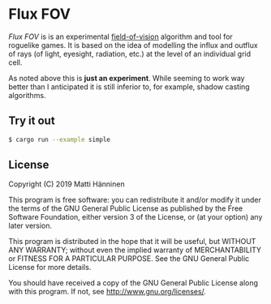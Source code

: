 # Flux FOV

*Flux FOV* is is an experimental [field-of-vision][1] algorithm and tool for
roguelike games.  It is based on the idea of modelling the influx and outflux
of rays (of light, eyesight, radiation, etc.) at the level of an individual
grid cell.

As noted above this is **just an experiment**.  While seeming to work way
better than I anticipated it is still inferior to, for example, shadow casting
algorithms.

[1]: http://www.roguebasin.com/index.php?title=Category:FOV
     "Roguebasin -- Category: FOV"

## Try it out

```sh
$ cargo run --example simple
```

## License

Copyright (C) 2019 Matti Hänninen

This program is free software: you can redistribute it and/or modify it under
the terms of the GNU General Public License as published by the Free Software
Foundation, either version 3 of the License, or (at your option) any later
version.

This program is distributed in the hope that it will be useful, but WITHOUT
ANY WARRANTY; without even the implied warranty of MERCHANTABILITY or FITNESS
FOR A PARTICULAR PURPOSE.  See the GNU General Public License for more
details.

You should have received a copy of the GNU General Public License along with
this program.  If not, see <http://www.gnu.org/licenses/>.
